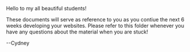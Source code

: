 Hello to my all beautiful students!


These documents will serve as reference to you as you contiue the next 6 weeks 
developing your websites. Please refer to this folder whenever you have 
any questions about the material when you are stuck!

--Cydney